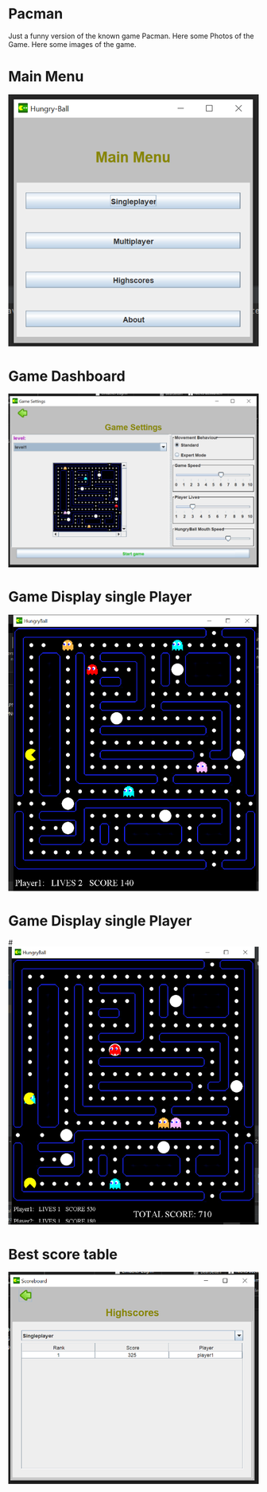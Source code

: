 # Pacman

Just a funny version of the known game Pacman. Here some Photos of the Game.
Here some images of the game.

<h1> Main Menu </h1>

<img src = "src/assets/MainMenu.PNG">

<h1>Game Dashboard </h1>

<img src = "src/assets/daschboard.PNG">

<h1>Game Display single Player </h1>

<img src = "src/assets/SinglePlayer.PNG">

<h1>Game Display single Player </h1>

#<img src = "src/assets/MultiPlayer.PNG">

<h1>Best score table </h1>

<img src = "src/assets/BestScoreTable.PNG">
